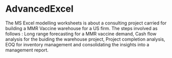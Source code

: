 # AdvancedExcel
The MS Excel modelling worksheets is about a consulting project carried for building a MMR Vaccine warehouse for a US firm.
The steps involved as follows : Long range forecasting for a MMR vaccine demand, Cash flow analysis for the buiding the warehouse project, Project completion analysis, EOQ for inventory management and consolidating the insights into a management report.
